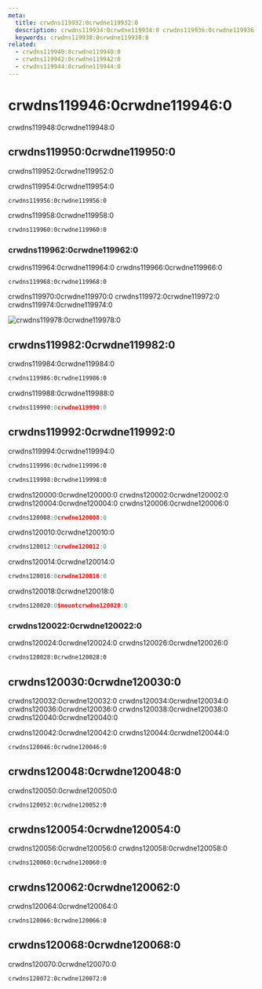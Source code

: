 ```yaml
---
meta:
  title: crwdns119932:0crwdne119932:0
  description: crwdns119934:0crwdne119934:0 crwdns119936:0crwdne119936:0
  keywords: crwdns119938:0crwdne119938:0
related:
  - crwdns119940:0crwdne119940:0
  - crwdns119942:0crwdne119942:0
  - crwdns119944:0crwdne119944:0
---
```


# crwdns119946:0crwdne119946:0

crwdns119948:0crwdne119948:0

<promoted-ad slug="vuemastery-getting-started" />

## crwdns119950:0crwdne119950:0

<alert type="warning">crwdns119952:0crwdne119952:0</alert>

crwdns119954:0crwdne119954:0

```bash
crwdns119956:0crwdne119956:0
```

crwdns119958:0crwdne119958:0

```bash
crwdns119960:0crwdne119960:0
```

### crwdns119962:0crwdne119962:0

crwdns119964:0crwdne119964:0 crwdns119966:0crwdne119966:0

```bash
crwdns119968:0crwdne119968:0
```

crwdns119970:0crwdne119970:0 crwdns119972:0crwdne119972:0 crwdns119974:0crwdne119974:0

![crwdns119978:0crwdne119978:0](crwdns119976:0crwdne119976:0 "crwdns119980:0crwdne119980:0")

## crwdns119982:0crwdne119982:0

crwdns119984:0crwdne119984:0

```bash
crwdns119986:0crwdne119986:0
```

crwdns119988:0crwdne119988:0

```js
crwdns119990:0crwdne119990:0
```

<highlighted-ad slug="nuxt-community-vuetify-module" />

## crwdns119992:0crwdne119992:0

crwdns119994:0crwdne119994:0

```bash
crwdns119996:0crwdne119996:0
```

```bash
crwdns119998:0crwdne119998:0
```

crwdns120000:0crwdne120000:0 crwdns120002:0crwdne120002:0 crwdns120004:0crwdne120004:0 crwdns120006:0crwdne120006:0

```js
crwdns120008:0crwdne120008:0
```

crwdns120010:0crwdne120010:0

```js
crwdns120012:0crwdne120012:0
```

crwdns120014:0crwdne120014:0

```js
crwdns120016:0crwdne120016:0
```

crwdns120018:0crwdne120018:0

```js
crwdns120020:0$mountcrwdne120020:0
```

### crwdns120022:0crwdne120022:0

crwdns120024:0crwdne120024:0 crwdns120026:0crwdne120026:0

```html
crwdns120028:0crwdne120028:0
```

## crwdns120030:0crwdne120030:0

crwdns120032:0crwdne120032:0 crwdns120034:0crwdne120034:0 crwdns120036:0crwdne120036:0 crwdns120038:0crwdne120038:0 crwdns120040:0crwdne120040:0

<alert type="info">crwdns120042:0crwdne120042:0 crwdns120044:0crwdne120044:0</alert>

```html
crwdns120046:0crwdne120046:0
```

## crwdns120048:0crwdne120048:0

crwdns120050:0crwdne120050:0

```bash
crwdns120052:0crwdne120052:0
```

## crwdns120054:0crwdne120054:0

crwdns120056:0crwdne120056:0 crwdns120058:0crwdne120058:0

```bash
crwdns120060:0crwdne120060:0
```

## crwdns120062:0crwdne120062:0

crwdns120064:0crwdne120064:0

```bash
crwdns120066:0crwdne120066:0
```

## crwdns120068:0crwdne120068:0

crwdns120070:0crwdne120070:0

```bash
crwdns120072:0crwdne120072:0
```

<backmatter />
